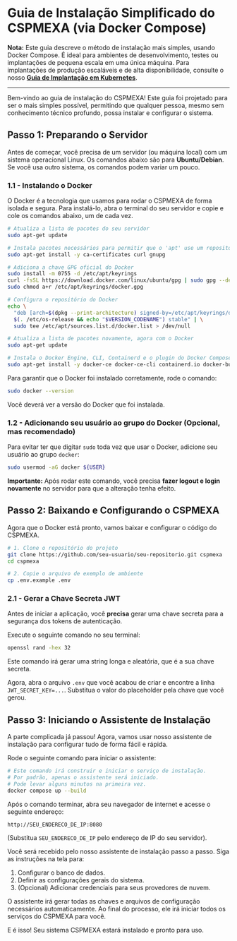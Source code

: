 # Guia de Instalação Simplificado do CSPMEXA (via Docker Compose)

**Nota:** Este guia descreve o método de instalação mais simples, usando Docker Compose. É ideal para ambientes de desenvolvimento, testes ou implantações de pequena escala em uma única máquina. Para implantações de produção escaláveis e de alta disponibilidade, consulte o nosso **[Guia de Implantação em Kubernetes](./kubernetes/README.md)**.

---

Bem-vindo ao guia de instalação do CSPMEXA! Este guia foi projetado para ser o mais simples possível, permitindo que qualquer pessoa, mesmo sem conhecimento técnico profundo, possa instalar e configurar o sistema.

## Passo 1: Preparando o Servidor

Antes de começar, você precisa de um servidor (ou máquina local) com um sistema operacional Linux. Os comandos abaixo são para **Ubuntu/Debian**. Se você usa outro sistema, os comandos podem variar um pouco.

### 1.1 - Instalando o Docker

O Docker é a tecnologia que usamos para rodar o CSPMEXA de forma isolada e segura. Para instalá-lo, abra o terminal do seu servidor e copie e cole os comandos abaixo, um de cada vez.

```bash
# Atualiza a lista de pacotes do seu servidor
sudo apt-get update

# Instala pacotes necessários para permitir que o 'apt' use um repositório sobre HTTPS
sudo apt-get install -y ca-certificates curl gnupg

# Adiciona a chave GPG oficial do Docker
sudo install -m 0755 -d /etc/apt/keyrings
curl -fsSL https://download.docker.com/linux/ubuntu/gpg | sudo gpg --dearmor -o /etc/apt/keyrings/docker.gpg
sudo chmod a+r /etc/apt/keyrings/docker.gpg

# Configura o repositório do Docker
echo \
  "deb [arch=$(dpkg --print-architecture) signed-by=/etc/apt/keyrings/docker.gpg] https://download.docker.com/linux/ubuntu \
  $(. /etc/os-release && echo "$VERSION_CODENAME") stable" | \
  sudo tee /etc/apt/sources.list.d/docker.list > /dev/null

# Atualiza a lista de pacotes novamente, agora com o Docker
sudo apt-get update

# Instala o Docker Engine, CLI, Containerd e o plugin do Docker Compose
sudo apt-get install -y docker-ce docker-ce-cli containerd.io docker-buildx-plugin docker-compose-plugin
```

Para garantir que o Docker foi instalado corretamente, rode o comando:
```bash
sudo docker --version
```
Você deverá ver a versão do Docker que foi instalada.

### 1.2 - Adicionando seu usuário ao grupo do Docker (Opcional, mas recomendado)

Para evitar ter que digitar `sudo` toda vez que usar o Docker, adicione seu usuário ao grupo `docker`:

```bash
sudo usermod -aG docker ${USER}
```

**Importante:** Após rodar este comando, você precisa **fazer logout e login novamente** no servidor para que a alteração tenha efeito.

## Passo 2: Baixando e Configurando o CSPMEXA

Agora que o Docker está pronto, vamos baixar e configurar o código do CSPMEXA.

```bash
# 1. Clone o repositório do projeto
git clone https://github.com/seu-usuario/seu-repositorio.git cspmexa
cd cspmexa

# 2. Copie o arquivo de exemplo de ambiente
cp .env.example .env
```

### 2.1 - Gerar a Chave Secreta JWT

Antes de iniciar a aplicação, você **precisa** gerar uma chave secreta para a segurança dos tokens de autenticação.

Execute o seguinte comando no seu terminal:
```bash
openssl rand -hex 32
```
Este comando irá gerar uma string longa e aleatória, que é a sua chave secreta.

Agora, abra o arquivo `.env` que você acabou de criar e encontre a linha `JWT_SECRET_KEY=...`. Substitua o valor do placeholder pela chave que você gerou.

## Passo 3: Iniciando o Assistente de Instalação

A parte complicada já passou! Agora, vamos usar nosso assistente de instalação para configurar tudo de forma fácil e rápida.

Rode o seguinte comando para iniciar o assistente:

```bash
# Este comando irá construir e iniciar o serviço de instalação.
# Por padrão, apenas o assistente será iniciado.
# Pode levar alguns minutos na primeira vez.
docker compose up --build
```

Após o comando terminar, abra seu navegador de internet e acesse o seguinte endereço:

`http://SEU_ENDERECO_DE_IP:8080`

(Substitua `SEU_ENDERECO_DE_IP` pelo endereço de IP do seu servidor).

Você será recebido pelo nosso assistente de instalação passo a passo. Siga as instruções na tela para:
1.  Configurar o banco de dados.
2.  Definir as configurações gerais do sistema.
3.  (Opcional) Adicionar credenciais para seus provedores de nuvem.

O assistente irá gerar todas as chaves e arquivos de configuração necessários automaticamente. Ao final do processo, ele irá iniciar todos os serviços do CSPMEXA para você.

E é isso! Seu sistema CSPMEXA estará instalado e pronto para uso.
